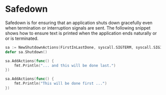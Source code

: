 # Safedown

Safedown is for ensuring that an application shuts down gracefully even when termination or interruption signals are sent. 
The following snippet shows how to ensure text is printed when the application ends naturally or or is terminated. 

```go
sa := NewShutdownActions(FirstInLastDone, syscall.SIGTERM, syscall.SIGINT)
defer sa.Shutdown()

sa.AddActions(func() {
	fmt.Println("... and this will be done last.")
})

sa.AddActions(func() {
	fmt.Println("This will be done first ...")
})
```